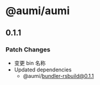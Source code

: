 # @aumi/aumi

## 0.1.1

### Patch Changes

- 变更 bin 名称
- Updated dependencies
  - @aumi/bundler-rsbuild@0.1.1
